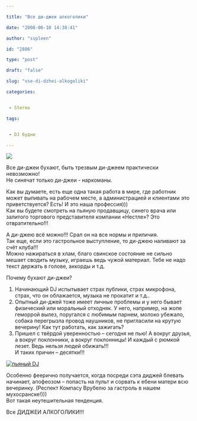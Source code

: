 ```yaml
---

title: "Все ди-джеи алкоголики"

date: "2008-06-10 14:30:41"

author: "sspleen"

id: "2886"

type: "post"

draft: "false"

slug: "vse-di-dzhei-alkogoliki"

categories:


 - Stereo

tags:


 - DJ будни

---
```

[![](/uploads/2008/06/dj_drunk.jpg)](/2008/06/vse-di-dzhei-alkogoliki/dj_drunk/)  
  
Все ди-джеи бухают, быть трезвым ди-джеем практически невозможно!  
Не синячат только ди-джеи - наркоманы.  
  
Как вы думаете, есть еще одна такая работа в мире, где работник может выпивать на рабочем месте, а администрацией и клиентами это приветствуется? Есть! И это наша профессия)))  
Как вы будете смотреть на пьяную продавщицу, синего врача или залитого торгового представителя компании «Нестле»? Это отвратительно!!!  
  
А ди-джею всё можно!!! Срал он на все нормы и приличия.  
Так еще, если это гастрольное выступление, то ди-джею наливают за счёт клуба!!!  
Можно нажираться в хлам, благо свинское состояние не сильно мешает сводить музыку, играешь ведь чужой материал. Тебе не надо текст держать в голове, аккорды и т.д.  
  
Почему бухают ди-джеи?  
1) Начинающий DJ испытывает страх публики, страх микрофона, страх, что он облажается, музыка не прокатит и т.д..  
2) Опытный ди-джей тоже имеет личные проблемы и у него бывает физический или моральный отходняк. У него, например, на жопе геморрой вылез, поругался с любимым парнем, молоко убежало, собака перегрызла провод наушников, не пригласили на крутую вечерину! Как тут работать, как зажигать?  
3) Пришел с твёрдой уверенностью – сегодня не пью! А вокруг друзья, а вокруг поклонники, а вокруг поклонницы! И каждый с рюмкой лезет. Ведь нельзя людей обижать!!!  
И таких причин – десятки!!!  
  
[![пьяный DJ](/uploads/2008/06/DrunkDJ.gif "DrunkDJ")](/uploads/2008/06/DrunkDJ.gif)  
  
Особенно феерично получается, когда посреди сэта диджей блевать начинает, апофеозом – попасть на пульт и сорвать к ебени матери всю вечеринку. (Респект Компасу Врубелю за гастроль в нашем мухосранске!)))  
Вот такая неутешительная тенденция.  
  
Все ДИДЖЕИ АЛКОГОЛИКИ!!!